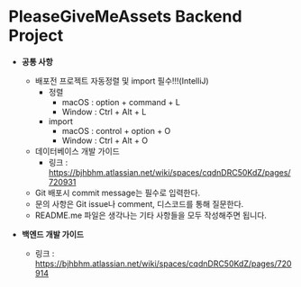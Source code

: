 # PleaseGiveMeAssets Backend Project
- **공통 사항**
  - 배포전 프로젝트 자동정렬 및 import 필수!!!(IntelliJ)
    - 정렬
      - macOS : option + command + L
      - Window : Ctrl + Alt + L
    - import
      - macOS : control + option + O
      - Window : Ctrl + Alt + O
  - 데이터베이스 개발 가이드
    - 링크 : https://bjhbhm.atlassian.net/wiki/spaces/cqdnDRC50KdZ/pages/720931
  - Git 배포시 commit message는 필수로 입력한다.
  - 문의 사항은 Git issue나 comment, 디스코드를 통해 질문한다.
  - README.me 파일은 생각나는 기타 사항들을 모두 작성해주면 됩니다.

- **백엔드 개발 가이드**
  - 링크 : https://bjhbhm.atlassian.net/wiki/spaces/cqdnDRC50KdZ/pages/720914
